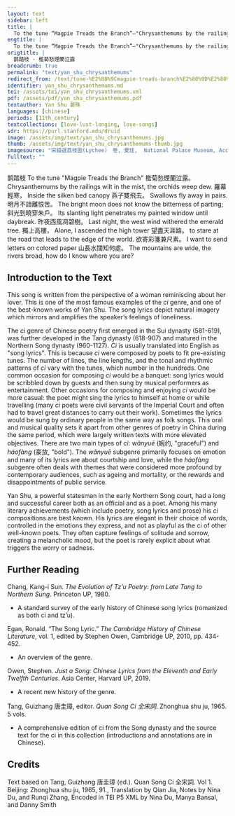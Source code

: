 ```yaml
---
layout: text
sidebar: left
title: |
  To the tune “Magpie Treads the Branch”—"Chrysanthemums by the railings wilt in the mist | 鹊踏枝 · 檻菊愁煙蘭泣露
engtitle: |
  To the tune “Magpie Treads the Branch”—"Chrysanthemums by the railings wilt in the mist
origtitle: |
  鹊踏枝 · 檻菊愁煙蘭泣露
breadcrumb: true
permalink: "text/yan_shu_chrysanthemums"
redirect_from: /text/tune-%E2%80%9Cmagpie-treads-branch%E2%80%9D%E2%80%94chrysanthemums-railings-wilt-mist
identifier: yan_shu_chrysanthemums.md
tei: /assets/tei/yan_shu_chrysanthemums.xml
pdf: /assets/pdf/yan_shu_chrysanthemums.pdf
textauthor: Yan Shu 晏殊
languages: [chinese]
periods: [11th_century]
textcollections: [love-lust-longing, love-songs]
sdr: https://purl.stanford.edu/druid 
image: /assets/img/text/yan_shu_chrysanthemums.jpg
thumb: /assets/img/text/yan_shu_chrysanthemums-thumb.jpg
imagesource: "宋錢選荔枝圖(Lychee)　卷, 夏珪,  National Palace Museum, Accession Number: K2A001487N000000000PAB [Public Domain]"
fulltext: ""
---
```


 鹊踏枝 To the tune "Magpie Treads the Branch" 檻菊愁煙蘭泣露。 Chrysanthemums by the railings wilt in the mist, the orchids weep dew. 羅幕輕寒， Inside the silken bed canopy 燕子雙飛去。 Swallows fly away in pairs. 明月不諳離恨苦。 The bright moon does not know the bitterness of parting; 斜光到曉穿朱戶。 Its slanting light penetrates my painted window until daybreak. 昨夜西風凋碧樹。 Last night, the west wind withered the emerald tree. 獨上高樓， Alone, I ascended the high tower 望盡天涯路。 to stare at the road that leads to the edge of the world. 欲寄彩箋兼尺素。 I want to send letters on colored paper 山長水闊知何處。 The mountains are wide, the rivers broad, how do I know where you are? 
 

## Introduction to the Text 

<p>This song is written from the perspective of a woman reminiscing about her lover. This is one of the most famous examples of the <em>ci</em> genre, and one of the best-known works of Yan Shu. The song lyrics depict natural imagery which mirrors and amplifies the speaker’s feelings of loneliness.</p> <p>The <em>ci</em> genre of Chinese poetry first emerged in the Sui dynasty (581-619), was further developed in the Tang dynasty (618-907) and matured in the Northern Song dynasty (960-1127). <em>Ci</em> is usually translated into English as "song lyrics". This is because <em>ci</em> were composed by poets to fit pre-existing tunes. The number of lines, the line lengths, and the tonal and rhythmic patterns of <em>ci</em> vary with the tunes, which number in the hundreds. One common occasion for composing <em>ci</em> would be a banquet: song lyrics would be scribbled down by guests and then sung by musical performers as entertainment. Other occasions for composing and enjoying <em>ci</em> would be more casual: the poet might sing the lyrics to himself at home or while travelling (many <em>ci</em> poets were civil servants of the Imperial Court and often had to travel great distances to carry out their work). Sometimes the lyrics would be sung by ordinary people in the same way as folk songs. This oral and musical quality sets it apart from other genres of poetry in China during the same period, which were largely written texts with more elevated objectives. There are two main types of <em>ci</em>: <em>wǎnyuē</em> (婉约, "graceful") and <em>háofàng</em> (豪放, "bold"). The <em>wǎnyuē</em> subgenre primarily focuses on emotion and many of its lyrics are about courtship and love, while the<em> háofàng</em> subgenre often deals with themes that were considered more profound by contemporary audiences, such as ageing and mortality, or the rewards and disappointments of public service.</p> <p>Yan Shu, a powerful statesman in the early Northern Song court, had a long and successful career both as an official and as a poet. Among his many literary achievements (which include poetry, song lyrics and prose) his <em>ci</em> compositions are best known. His lyrics are elegant in their choice of words, controlled in the emotions they express, and not as playful as the ci of other well-known poets. They often capture feelings of solitude and sorrow, creating a melancholic mood, but the poet is rarely explicit about what triggers the worry or sadness.</p>

## Further Reading 

<p>Chang, Kang-i Sun. <em>The Evolution of Tz’u Poetry: from Late Tang to Northern Sung</em>. Princeton UP, 1980.</p> <ul> <li>A standard survey of the early history of Chinese song lyrics (romanized as both ci and tz’u).</li> </ul> <p>Egan, Ronald. “The Song Lyric.” <em>The Cambridge History of Chinese Literature</em>, vol. 1, edited by Stephen Owen, Cambridge UP, 2010, pp. 434-452.</p> <ul> <li>An overview of the genre.</li> </ul> <p>Owen, Stephen. <em>Just a Song: Chinese Lyrics from the Eleventh and Early Twelfth Centuries</em>. Asia Center, Harvard UP, 2019.</p> <ul> <li>A recent new history of the genre.</li> </ul> <p>Tang, Guizhang 唐圭璋, editor. <em>Quan Song Ci 全宋詞</em>. Zhonghua shu ju, 1965. 5 vols.</p> <ul> <li>A comprehensive edition of ci from the Song dynasty and the source text for the ci in this collection (introductions and annotations are in Chinese).</li> </ul>

## Credits

Text based on Tang, Guizhang 唐圭璋 (ed.). Quan Song Ci 全宋詞. Vol 1. Beijing: Zhonghua shu ju, 1965, 91., Translation by Qian Jia, Notes by Nina Du,  and Runqi Zhang, Encoded in TEI P5 XML by Nina Du, Manya Bansal,  and Danny Smith
